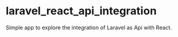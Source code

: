 # laravel_react_api_integration
Simple app to explore the integration of Laravel as Api with React.
